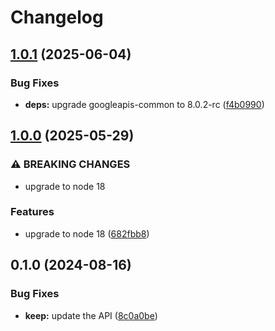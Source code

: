 # Changelog

## [1.0.1](https://github.com/googleapis/google-api-nodejs-client/compare/keep-v1.0.0...keep-v1.0.1) (2025-06-04)


### Bug Fixes

* **deps:** upgrade googleapis-common to 8.0.2-rc ([f4b0990](https://github.com/googleapis/google-api-nodejs-client/commit/f4b099071040cfbcfe4a2e7d487d45ee93b369e0))

## [1.0.0](https://github.com/googleapis/google-api-nodejs-client/compare/keep-v0.1.0...keep-v1.0.0) (2025-05-29)


### ⚠ BREAKING CHANGES

* upgrade to node 18

### Features

* upgrade to node 18 ([682fbb8](https://github.com/googleapis/google-api-nodejs-client/commit/682fbb869189ae92b3e9a194d37d0548af0c1f92))

## 0.1.0 (2024-08-16)


### Bug Fixes

* **keep:** update the API ([8c0a0be](https://github.com/googleapis/google-api-nodejs-client/commit/8c0a0be1ad7a8a9bd6ae8d3f2c8f7f01f6c0dab4))
